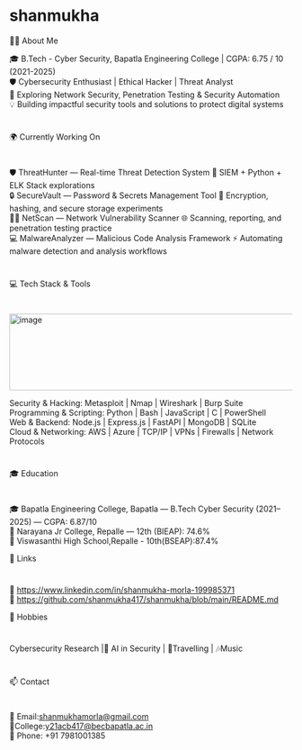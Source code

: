 # shanmukha


👨‍💻 About Me

🎓 B.Tech - Cyber Security, Bapatla Engineering College | CGPA: 6.75 / 10 (2021-2025)        
🛡️ Cybersecurity Enthusiast | Ethical Hacker | Threat Analyst                                                                                                                                
🌱 Exploring Network Security, Penetration Testing & Security Automation                         
💡 Building impactful security tools and solutions to protect digital systems
#

🌍 Currently Working On
#
🛡️ ThreatHunter — Real-time Threat Detection System
🚀 SIEM + Python + ELK Stack explorations                                                        
🔒 SecureVault — Password & Secrets Management Tool
🧰 Encryption, hashing, and secure storage experiments                                    
🕵️‍♂️ NetScan — Network Vulnerability Scanner
🌐 Scanning, reporting, and penetration testing practice                                   
💻 MalwareAnalyzer — Malicious Code Analysis Framework
⚡ Automating malware detection and analysis workflows


#


💻 Tech Stack & Tools                                                                                                                                                         
#

<img width="565" height="136" alt="image" src="https://github.com/user-attachments/assets/501fdf48-4c04-4f6e-8a3f-2b569e3030c8" />

Security & Hacking: Metasploit | Nmap | Wireshark | Burp Suite                         
Programming & Scripting: Python | Bash | JavaScript | C | PowerShell                      
Web & Backend: Node.js | Express.js | FastAPI | MongoDB | SQLite                        
Cloud & Networking: AWS | Azure | TCP/IP | VPNs | Firewalls | Network Protocols        
#
🎓 Education                   
#      
🎓 Bapatla Engineering College, Bapatla — B.Tech Cyber Security (2021–2025) — CGPA: 6.87/10                                                                                                                    
📘 Narayana Jr College, Repalle — 12th (BIEAP): 74.6%                                                                                                                                                   
🏫 Viswasanthi High School,Repalle - 10th(BSEAP):87.4%


🔗 Links 
#
💼 https://www.linkedin.com/in/shanmukha-morla-199985371                                             
🐙 https://github.com/shanmukha417/shanmukha/blob/main/README.md

🧩 Hobbies                                                                                             
#
 Cybersecurity Research |🤖 AI in Security | 🧳Travelling | 🎶Music                                    
 #
📫 Contact                                                                                              
#
📧 Email:shanmukhamorla@gmail.com                                                                          
📧College:y21acb417@becbapatla.ac.in                                                                        
📱 Phone: +91 7981001385
